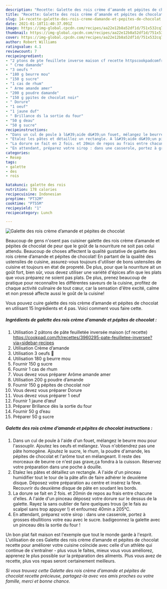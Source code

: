 ```yaml
---
description: "Recette: Galette des rois crème d’amande et pépites de chocolat"
title: "Recette: Galette des rois crème d’amande et pépites de chocolat"
slug: 14-recette-galette-des-rois-creme-damande-et-pepites-de-chocolat
date: 2021-01-18T11:40:37.091Z
image: https://img-global.cpcdn.com/recipes/aa22e12b8a52df1d/751x532cq70/galette-des-rois-creme-damande-et-pepites-de-chocolat-photo-principale-de-la-recette.jpg
thumbnail: https://img-global.cpcdn.com/recipes/aa22e12b8a52df1d/751x532cq70/galette-des-rois-creme-damande-et-pepites-de-chocolat-photo-principale-de-la-recette.jpg
cover: https://img-global.cpcdn.com/recipes/aa22e12b8a52df1d/751x532cq70/galette-des-rois-creme-damande-et-pepites-de-chocolat-photo-principale-de-la-recette.jpg
author: Robert Williams
ratingvalue: 4.1
reviewcount: 7
recipeingredient:
- "2 ptons de pte feuillete inverse maison cf recette httpscookpadcomfrrecettes3960295patefeuilleteeinverseeviasidebarrecipes"
- " Crme damande"
- "3 oeufs "
- "180 g beurre mou"
- "150 g sucre"
- "1 cas de rhum"
- " Arme amande amer"
- "200 g poudre damande"
- "150 g ppites de chocolat noir"
- " Dorure"
- "1 oeuf"
- "1 jaune duf"
- " Brillance ds la sortie du four"
- "50 g deau"
- "50 g sucre"
recipeinstructions:
- "Dans un cul de poule à l&#39;aide d&#39;un fouet, mélangez le beurre mou pour l&#39;assouplir. Ajoutez les oeufs et mélangez. Vous n&#39;obtiendrez pas une pâte homogène. Ajoutez le sucre, le rhum, la poudre d&#39;amande, les pépites de chocolat et l&#39;arôme tout en mélangeant. Il reste des morceaux de beurre ce n&#39;est pas grave,ça fondra à la cuisson. Réservez votre préparation dans une poche à douille."
- "Etalez les pâtes et détaillez un rectangle. A l&#39;aide d&#39;un pinceau humidifier tout le tour de la pâte afin de faire adhérer le deuxième disque. Déposez votre préparation au centre et insérez la fève. Recouvrir du deuxième disque de pâte en soudant les bords."
- "La dorure se fait en 2 fois. et 20min de repos au frais entre chacune d&#39;elles. A l&#39;aide d&#39;un pinceau déposez votre dorure sur le dessus de la galette. Rayez la sans oublier de faire quelques trous (je le fais au scalpel sans trop appuyer !) et enfournez 40min a 205°C."
- "En attendant, préparez votre sirop : dans une casserole, portez à grosses ébullitions votre eau avec le sucre. badigeonnez la galette avec un pinceau dès la sortie du four !"
categories:
- Resep
tags:
- galette
- des
- rois

katakunci: galette des rois 
nutrition: 178 calories
recipecuisine: Indonesian
preptime: "PT32M"
cooktime: "PT55M"
recipeyield: "1"
recipecategory: Lunch

---
```



![Galette des rois crème d’amande et pépites de chocolat](https://img-global.cpcdn.com/recipes/aa22e12b8a52df1d/751x532cq70/galette-des-rois-creme-damande-et-pepites-de-chocolat-photo-principale-de-la-recette.jpg)

Beaucoup de gens n'osent pas cuisiner galette des rois crème d’amande et pépites de chocolat de peur que le goût de la nourriture ne soit pas celui attendu. Beaucoup de choses affectent la qualité gustative de galette des rois crème d’amande et pépites de chocolat! En partant de la qualité des ustensiles de cuisine, assurez-vous toujours d'utiliser de bons ustensiles de cuisine et toujours en état de propreté. De plus, pour que la nourriture ait un goût fort, bien sûr, vous devez utiliser une variété d'épices afin que les plats que vous préparez ne soient pas plats. De plus, prenez beaucoup de pratique pour reconnaître les différentes saveurs de la cuisine, profitez de chaque activité culinaire de tout cœur, car la sensation d'être excité, calme et non pressé affecte aussi le goût de la cuisine!

<!--inarticleads1-->

Vous pouvez cuire galette des rois crème d’amande et pépites de chocolat en utilisant 15 Ingrédients et 4 pas. Voici comment vous faire cette.

##### Ingrédients de galette des rois crème d’amande et pépites de chocolat :

1. Utilisation 2 pâtons de pâte feuilletée inversée maison (cf recette) https://cookpad.com/fr/recettes/3960295-pate-feuilletee-inversee?via=sidebar-recipes
1. Utilisation  Crème d’amande
1. Utilisation 3 oeufs 🥚
1. Utilisation 180 g beurre mou
1. Fournir 150 g sucre
1. Fournir 1 cas de rhum
1. Vous devez vous préparer  Arôme amande amer
1. Utilisation 200 g poudre d’amande
1. Fournir 150 g pépites de chocolat noir
1. Vous devez vous préparer  Dorure
1. Vous devez vous préparer 1 oeuf
1. Fournir 1 jaune d’œuf
1. Préparer  Brillance dès la sortie du four
1. Fournir 50 g d’eau
1. Préparer 50 g sucre




<!--inarticleads2-->

##### Galette des rois crème d’amande et pépites de chocolat instructions :

1. Dans un cul de poule à l&#39;aide d&#39;un fouet, mélangez le beurre mou pour l&#39;assouplir. Ajoutez les oeufs et mélangez. Vous n&#39;obtiendrez pas une pâte homogène. Ajoutez le sucre, le rhum, la poudre d&#39;amande, les pépites de chocolat et l&#39;arôme tout en mélangeant. Il reste des morceaux de beurre ce n&#39;est pas grave,ça fondra à la cuisson. Réservez votre préparation dans une poche à douille.
1. Etalez les pâtes et détaillez un rectangle. A l&#39;aide d&#39;un pinceau humidifier tout le tour de la pâte afin de faire adhérer le deuxième disque. Déposez votre préparation au centre et insérez la fève. Recouvrir du deuxième disque de pâte en soudant les bords.
1. La dorure se fait en 2 fois. et 20min de repos au frais entre chacune d&#39;elles. A l&#39;aide d&#39;un pinceau déposez votre dorure sur le dessus de la galette. Rayez la sans oublier de faire quelques trous (je le fais au scalpel sans trop appuyer !) et enfournez 40min a 205°C.
1. En attendant, préparez votre sirop : dans une casserole, portez à grosses ébullitions votre eau avec le sucre. badigeonnez la galette avec un pinceau dès la sortie du four !




<!--inarticleads1-->

<p>
Un bon plat fait maison est l'exemple que tout le monde garde à l'esprit. L'utilisation de ces Galette des rois crème d’amande et pépites de chocolat recette pour améliorer votre cuisine coïncide avec celle d'un athlète qui continue de s'entraîner - plus vous le faites, mieux vous vous améliorez, apprenez le plus possible sur la préparation des aliments. Plus vous avez de recette, plus vos repas seront certainement meilleurs.
</p>

<p>
<i>Si vous trouvez cette Galette des rois crème d’amande et pépites de chocolat recette précieuse, partagez-la avec vos amis proches ou votre famille, merci et bonne chance.</i>
</p>
